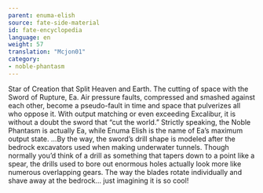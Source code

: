 ```yaml
---
parent: enuma-elish
source: fate-side-material
id: fate-encyclopedia
language: en
weight: 57
translation: "Mcjon01"
category:
- noble-phantasm
---
```


Star of Creation that Split Heaven and Earth.
The cutting of space with the Sword of Rupture, Ea.
Air pressure faults, compressed and smashed against each other, become a pseudo-fault in time and space that pulverizes all who oppose it.
With output matching or even exceeding Excalibur, it is without a doubt the sword that “cut the world.”
Strictly speaking, the Noble Phantasm is actually Ea, while Enuma Elish is the name of Ea’s maximum output state.
…By the way, the sword’s drill shape is modeled after the bedrock excavators used when making underwater tunnels.
Though normally you’d think of a drill as something that tapers down to a point like a spear, the drills used to bore out enormous holes actually look more like numerous overlapping gears.
The way the blades rotate individually and shave away at the bedrock… just imagining it is so cool!
